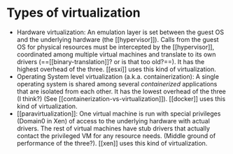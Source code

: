 # Types of virtualization
* Hardware virtualization: An emulation layer is set between the guest OS and the underlying hardware (the [[hypervisor]]). Calls from the guest OS for physical resources must be intercepted by the [[hypervisor]], coordinated among multiple virtual machines and translate to its own drivers (==[[binary-translation]]? or is that too old?==). It has the highest overhead of the three. [[esxi]] uses this kind of virtualization.
* Operating System level virtualization (a.k.a. containerization): A single operating system is shared among several *containerized* applications that are isolated from each other. It has the lowest overhead of the three (I think?) (See [[containerization-vs-virtualization]]). [[docker]] uses this kind of virtualization.
* [[paravirtualization]]: One virtual machine is run with special privileges (Domain0 in Xen) of access to the underlying hardware with actual drivers. The rest of virtual machines have stub drivers that actually contact the privileged VM for any resource needs. (Middle ground of performance of the three?). [[xen]] uses this kind of virtualization.
